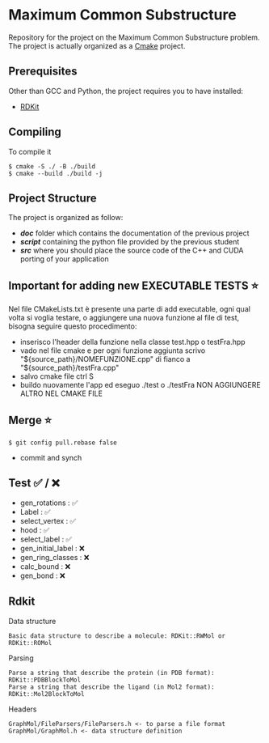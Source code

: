 # Maximum Common Substructure
Repository for the project on the Maximum Common Substructure problem.
The project is actually organized as a [Cmake](https://cmake.org/documentation/) project.

## Prerequisites
Other than GCC and Python, the project requires you to have installed:
- [RDKit](https://www.rdkit.org/docs/Install.html)

## Compiling
To compile it
```
$ cmake -S ./ -B ./build
$ cmake --build ./build -j
```


## Project Structure
The project is organized as follow:
- ***doc*** folder which contains the documentation of the previous project
- ***script*** containing the python file provided by the previous student
- ***src*** where you should place the source code of the C++ and CUDA porting of your application

## Important for adding new EXECUTABLE TESTS   ⭐
 Nel file CMakeLists.txt è presente una parte di add executable, ogni qual volta si voglia testare, 
 o aggiungere una nuova funzione al file di test, bisogna seguire questo procedimento:
 - inserisco l'header della funzione nella classe test.hpp o testFra.hpp
 - vado nel file cmake e per ogni funzione aggiunta scrivo "${source_path}/NOMEFUNZIONE.cpp" di fianco a "${source_path}/testFra.cpp"
 - salvo cmake file ctrl S
 - buildo nuovamente l'app ed eseguo ./test o ./testFra
NON AGGIUNGERE ALTRO NEL CMAKE FILE

## Merge ⭐
```
$ git config pull.rebase false 
```

 - commit and synch

## Test ✅ / ❌
- gen_rotations : ✅
- Label : ✅
- select_vertex : ✅
- hood : ✅
- select_label : ✅
- gen_initial_label : ❌
- gen_ring_classes : ❌
- calc_bound : ❌
- gen_bond : ❌
## Rdkit
Data structure

    Basic data structure to describe a molecule: RDKit::RWMol or RDKit::ROMol

Parsing

    Parse a string that describe the protein (in PDB format): RDKit::PDBBlockToMol
    Parse a string that describe the ligand (in Mol2 format): RDKit::Mol2BlockToMol

Headers

    GraphMol/FileParsers/FileParsers.h <- to parse a file format GraphMol/GraphMol.h <- data structure definition

